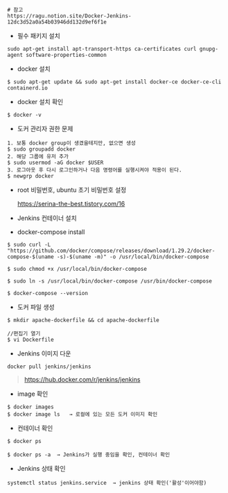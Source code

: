 ```
# 참고
https://ragu.notion.site/Docker-Jenkins-12dc3d52a0a54b03946dd132d9ef6f1e
```



- 필수 패키지 설치

```
sudo apt-get install apt-transport-https ca-certificates curl gnupg-agent software-properties-common
```

- docker 설치
```
$ sudo apt-get update && sudo apt-get install docker-ce docker-ce-cli containerd.io
```
- docker 설치 확인
```
$ docker -v
```

- 도커 관리자 권한 문제
```
1. 보통 docker group이 생겼을테지만, 없으면 생성
$ sudo groupadd docker
2. 해당 그룹에 유저 추가
$ sudo usermod -aG docker $USER
3. 로그아웃 후 다시 로그인하거나 다음 명령어를 실행시켜야 적용이 된다.
$ newgrp docker
```



- root 비밀번호, ubuntu 초기 비밀번호 설정

  https://serina-the-best.tistory.com/16




- Jenkins 컨테이너 설치



- docker-compose install

```
$ sudo curl -L "https://github.com/docker/compose/releases/download/1.29.2/docker-compose-$(uname -s)-$(uname -m)" -o /usr/local/bin/docker-compose

$ sudo chmod +x /usr/local/bin/docker-compose

$ sudo ln -s /usr/local/bin/docker-compose /usr/bin/docker-compose

$ docker-compose --version
```



- 도커 파일 생성

```
$ mkdir apache-dockerfile && cd apache-dockerfile

//편집기 열기
$ vi Dockerfile
```



- Jenkins 이미지 다운

```
docker pull jenkins/jenkins
```

>https://hub.docker.com/r/jenkins/jenkins

- image 확인

```
$ docker images
$ docker image ls   → 로컬에 있는 모든 도커 이미지 확인
```

- 컨테이너 확인

```
$ docker ps

$ docker ps -a  → Jenkins가 실행 중임을 확인, 컨테이너 확인
```

- Jenkins 상태 확인

```
systemctl status jenkins.service  → jenkins 상태 확인('활성'이어야함)
```

